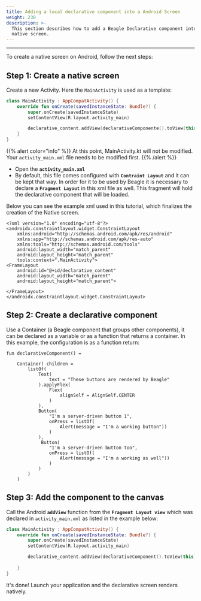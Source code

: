 ```yaml
---
title: Adding a local declarative component into a Android Screen
weight: 230
description: >- 
  This section describes how to add a Beagle Declarative component into a
  native screen.
---
```


---
To create a native screen on Android, follow the next steps: 

## Step 1: Create a native screen

Create a new Activity. Here the `MainActivity` is used as a template:


```kotlin
class MainActivity : AppCompatActivity() {
    override fun onCreate(savedInstanceState: Bundle?) {
        super.onCreate(savedInstanceState)
        setContentView(R.layout.activity_main)

        declarative_content.addView(declarativeComponente().toView(this))
    }
}


```


{{% alert color="info" %}}
At this point, MainActivity.kt will not be modified. Your `activity_main.xml` file needs to be modified first. 
{{% /alert %}}

* Open the **`activity_main.xml`**
* By default, this file comes configured with **`Contraint Layout`** and it can be kept that way. In order for it to be used by Beagle it is necessary to declare a **`Fragment Layout`** in this xml file as well. This fragment will hold the declarative component that will be loaded.

Below you can see the example xml used in this tutorial, which finalizes the creation of the Native screen.


```markup
<?xml version="1.0" encoding="utf-8"?>
<androidx.constraintlayout.widget.ConstraintLayout 
    xmlns:android="http://schemas.android.com/apk/res/android"
    xmlns:app="http://schemas.android.com/apk/res-auto"
    xmlns:tools="http://schemas.android.com/tools"
    android:layout_width="match_parent"
    android:layout_height="match_parent"
    tools:context=".MainActivity">
<FrameLayout
    android:id="@+id/declarative_content"
    android:layout_width="match_parent"
    android:layout_height="match_parent">

</FrameLayout>
</androidx.constraintlayout.widget.ConstraintLayout>
```
## Step 2: Create a declarative component

Use a Container \(a Beagle component that groups other components\), it can be declared as a variable or as a function that returns a container. In this example, the configuration is as a function return:


```text
fun declarativeComponent() =

    Container( children =
        listOf(
            Text(
                text = "These buttons are rendered by Beagle"
            ).applyFlex(
                Flex(
                    alignSelf = AlignSelf.CENTER
                )
            ),
            Button(
                "I'm a server-driven button 1",
                onPress = listOf(
                    Alert(message = "I'm a working button"))
                )
            ),
             Button(
                "I'm a server-driven button too",
                onPress = listOf(
                    Alert(message = "I'm a working as well"))
                )
            )
        )
    )
```
## Step 3: Add the component to the canvas

Call the Android **`addView`** function from the **`Fragment Layout view`** which was declared in `activity_main.xml` as listed in the example below:


```kotlin
class MainActivity : AppCompatActivity() {
    override fun onCreate(savedInstanceState: Bundle?) {
        super.onCreate(savedInstanceState)
        setContentView(R.layout.activity_main)

        declarative_content.addView(declarativeComponent().toView(this))
        
    }
}
```

It's done! Launch your application and the declarative screen renders natively.
